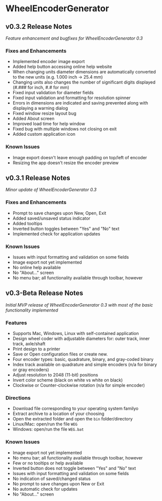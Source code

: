 # WheelEncoderGenerator

## v0.3.2 Release Notes

*Feature enhancement and bugfixes for WheelEncoderGenerator 0.3*

### Fixes and Enhancements
 * Implemented encoder image export
 * Added help button accessing online help website
 * When changing units diameter dimensions are automatically converted to the new units (e.g. 1.000 inch -> 25.4 mm)
 * Changing units also changes the number of significant digits displayed (#.### for inch, #.# for mm)
 * Fixed input validation for diameter fields
 * Fixed input validation and formatting for resolution spinner
 * Errors in dimensions are indicated and saving prevented along with displaying a warning dialog
 * Fixed window resize layout bug
 * Added About screen
 * Improved load time for help window
 * Fixed bug with multiple windows not closing on exit
 * Added custom application icon

### Known Issues
 * Image export doesn't leave enough padding on top/left of encoder
 * Resizing the app doesn't resize the encoder preview

## v0.3.1 Release Notes

*Minor update of WheelEncoderGenerator 0.3*

### Fixes and Enhancements
 * Prompt to save changes upon New, Open, Exit
 * Added saved/unsaved status indicator
 * Added tooltips
 * Inverted button toggles between "Yes" and "No" text
 * Implemented check for application updates 

### Known Issues
 * Issues with input formatting and validation on some fields
 * Image export not yet implemented
 * No online help available
 * No "About..." screen
 * No menu bar; all functionality available through toolbar, however

## v0.3-Beta Release Notes

*Initial MVP release of WheelEncoderGenerator 0.3 with most of the basic functionality implemented*

### Features
 * Supports Mac, Windows, Linux with self-contained application
 * Design wheel coder with adjustable diameters for: outer track, inner track, axle/shaft
 * Print design to a printer
 * Save or Open configuration files or create new.
 * Four encoder types: basic, quadrature, binary, and gray-coded binary
 * Index track available on quadrature and simple encoders (n/a for binary or gray encoders)
 * Adjust resolution to 2048 (11-bit) positions
 * Invert color scheme (black on white vs white on black)
 * Clockwise or Counter-clockwise rotation (n/a for simple encoder)

### Directions
 * Download file corresponding to your operating system familyo
 * Extract archive to a location of your choosing
 * Open the extracted folder and open the ```bin``` folder/directory
 * Linux/Mac: open/run the file ```WEG```
 * Windows: open/run the file ```WEG.bat```

### Known Issues
 * Image export not yet implemented
 * No menu bar; all functionality available through toolbar, however
 * Few or no tooltips or help available
 * Inverted button does not toggle between "Yes" and "No" text
 * Issues with input formatting and validation on some fields
 * No indication of saved/changed status
 * No prompt to save changes upon New or Exit
 * No automatic check for updates
 * No "About..." screen
